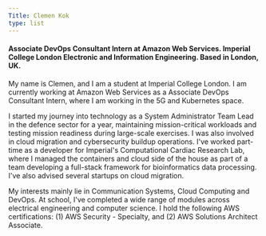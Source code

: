 ```yaml
---
Title: Clemen Kok
type: list
---
```



#### Associate DevOps Consultant Intern at Amazon Web Services. Imperial College London Electronic and Information Engineering. Based in London, UK.

My name is Clemen, and I am a student at Imperial College London. I am currently working at Amazon Web Services as a Associate DevOps Consultant Intern, where I am working in the 5G and Kubernetes space.   

I started my journey into technology as a System Administrator Team Lead in the defence sector for a year, maintaining mission-critical workloads and testing mission readiness during large-scale exercises. I was also involved in cloud migration and cybersecurity buildup operations. I've worked part-time as a developer for Imperial's Computational Cardiac Research Lab, where I managed the containers and cloud side of the house as part of a team developing a full-stack framework for bioinformatics data processing. I've also advised several startups on cloud migration.    

My interests mainly lie in Communication Systems, Cloud Computing and DevOps. At school, I've completed a wide range of modules across electrical engineering and computer science. I hold the following AWS certifications: (1) AWS Security - Specialty, and (2) AWS Solutions Architect Associate.  


<!-- #### Email
For enquiries or longer messages, please email me. -->



